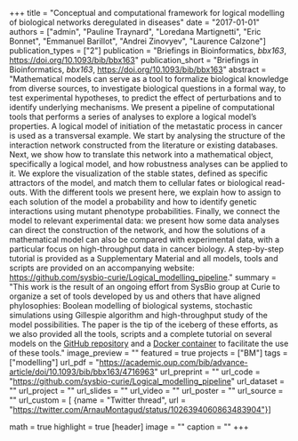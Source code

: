 +++
title = "Conceptual and computational framework for logical modelling of biological networks deregulated in diseases"
date = "2017-01-01"
authors = ["admin", "Pauline Traynard", "Loredana Martignetti", "Eric Bonnet", "Emmanuel Barillot", "Andrei Zinovyev", "Laurence Calzone"]
publication_types = ["2"]
publication = "Briefings in Bioinformatics, _bbx163_, https://doi.org/10.1093/bib/bbx163"
publication_short = "Briefings in Bioinformatics, _bbx163_, https://doi.org/10.1093/bib/bbx163"
abstract = "Mathematical models can serve as a tool to formalize biological knowledge from diverse sources, to investigate biological questions in a formal way, to test experimental hypotheses, to predict the effect of perturbations and to identify underlying mechanisms. We present a pipeline of computational tools that performs a series of analyses to explore a logical model’s properties. A logical model of initiation of the metastatic process in cancer is used as a transversal example. We start by analysing the structure of the interaction network constructed from the literature or existing databases. Next, we show how to translate this network into a mathematical object, specifically a logical model, and how robustness analyses can be applied to it. We explore the visualization of the stable states, defined as specific attractors of the model, and match them to cellular fates or biological read-outs. With the different tools we present here, we explain how to assign to each solution of the model a probability and how to identify genetic interactions using mutant phenotype probabilities. Finally, we connect the model to relevant experimental data: we present how some data analyses can direct the construction of the network, and how the solutions of a mathematical model can also be compared with experimental data, with a particular focus on high-throughput data in cancer biology. A step-by-step tutorial is provided as a Supplementary Material and all models, tools and scripts are provided on an accompanying website: https://github.com/sysbio-curie/Logical_modelling_pipeline."
summary = "This work is the result of an ongoing effort from SysBio group at Curie to organize a set of tools developed by us and others that have aligned phylosophies: Boolean modelling of biological systems, stochastic simulations using Gillespie algorithm and high-throughput study of the model possibilities. The paper is the tip of the iceberg of these efforts, as we also provided all the tools, scripts and a complete tutorial on several models on the [GitHub repository](https://github.com/sysbio-curie/Logical_modelling_pipeline) and a [Docker container](https://hub.docker.com/r/arnaumontagud/logical_modelling_pipeline/) to facilitate the use of these tools."
image_preview = ""
featured = true
projects = ["BM"]
tags = ["modelling"]
url_pdf = "https://academic.oup.com/bib/advance-article/doi/10.1093/bib/bbx163/4716963"
url_preprint = ""
url_code = "https://github.com/sysbio-curie/Logical_modelling_pipeline"
url_dataset = ""
url_project = ""
url_slides = ""
url_video = ""
url_poster = ""
url_source = ""
url_custom = [ {name = "Twitter thread", url = "https://twitter.com/ArnauMontagud/status/1026394060863483904"}]

math = true
highlight = true
[header]
image = ""
caption = ""
+++
